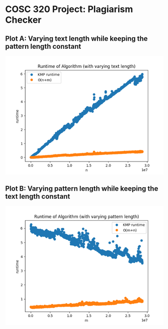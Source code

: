 # COSC 320 Project: Plagiarism Checker

## Plot A: Varying text length while keeping the pattern length constant
![Varying text length while keeping the pattern length constant](Plots/KMP_manipulating_text.png)

## Plot B: Varying pattern length while keeping the text length constant
![Varying pattern length while keeping the text length constant](Plots/KMP_manipulating_pattern.png)
